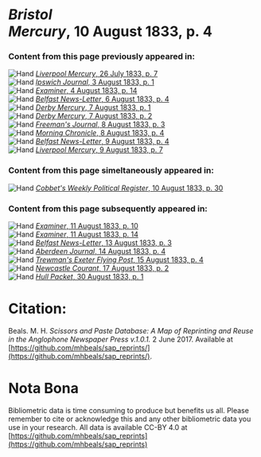 # *Bristol Mercury*, 10 August 1833, p. 4  
  
### Content from this page previously appeared in:  
![Hand](http://scissorsandpaste.net/wp-content/uploads/2017/06/smallhandpointer.png) [*Liverpool Mercury*, 26 July 1833, p. 7](https://mhbeals.github.io/sap_html/Liverpool-Mercury/Liverpool-Mercury-26-July-1833-p-7)  
![Hand](http://scissorsandpaste.net/wp-content/uploads/2017/06/smallhandpointer.png) [*Ipswich Journal*, 3 August 1833, p. 1](https://mhbeals.github.io/sap_html/Ipswich-Journal/Ipswich-Journal-3-August-1833-p-1)  
![Hand](http://scissorsandpaste.net/wp-content/uploads/2017/06/smallhandpointer.png) [*Examiner*, 4 August 1833, p. 14](https://mhbeals.github.io/sap_html/Examiner/Examiner-4-August-1833-p-14)  
![Hand](http://scissorsandpaste.net/wp-content/uploads/2017/06/smallhandpointer.png) [*Belfast News-Letter*, 6 August 1833, p. 4](https://mhbeals.github.io/sap_html/Belfast-News-Letter/Belfast-News-Letter-6-August-1833-p-4)  
![Hand](http://scissorsandpaste.net/wp-content/uploads/2017/06/smallhandpointer.png) [*Derby Mercury*, 7 August 1833, p. 1](https://mhbeals.github.io/sap_html/Derby-Mercury/Derby-Mercury-7-August-1833-p-1)  
![Hand](http://scissorsandpaste.net/wp-content/uploads/2017/06/smallhandpointer.png) [*Derby Mercury*, 7 August 1833, p. 2](https://mhbeals.github.io/sap_html/Derby-Mercury/Derby-Mercury-7-August-1833-p-2)  
![Hand](http://scissorsandpaste.net/wp-content/uploads/2017/06/smallhandpointer.png) [*Freeman's Journal*, 8 August 1833, p. 3](https://mhbeals.github.io/sap_html/Freeman's-Journal/Freeman's-Journal-8-August-1833-p-3)  
![Hand](http://scissorsandpaste.net/wp-content/uploads/2017/06/smallhandpointer.png) [*Morning Chronicle*, 8 August 1833, p. 4](https://mhbeals.github.io/sap_html/Morning-Chronicle/Morning-Chronicle-8-August-1833-p-4)  
![Hand](http://scissorsandpaste.net/wp-content/uploads/2017/06/smallhandpointer.png) [*Belfast News-Letter*, 9 August 1833, p. 4](https://mhbeals.github.io/sap_html/Belfast-News-Letter/Belfast-News-Letter-9-August-1833-p-4)  
![Hand](http://scissorsandpaste.net/wp-content/uploads/2017/06/smallhandpointer.png) [*Liverpool Mercury*, 9 August 1833, p. 7](https://mhbeals.github.io/sap_html/Liverpool-Mercury/Liverpool-Mercury-9-August-1833-p-7)  
  
### Content from this page simeltaneously appeared in:  
![Hand](http://scissorsandpaste.net/wp-content/uploads/2017/06/smallhandpointer.png) [*Cobbet's Weekly Political Register*, 10 August 1833, p. 30](https://mhbeals.github.io/sap_html/Cobbet's-Weekly-Political-Register/Cobbet's-Weekly-Political-Register-10-August-1833-p-30)  
  
### Content from this page subsequently appeared in:  
![Hand](http://scissorsandpaste.net/wp-content/uploads/2017/06/smallhandpointer.png) [*Examiner*, 11 August 1833, p. 10](https://mhbeals.github.io/sap_html/Examiner/Examiner-11-August-1833-p-10)  
![Hand](http://scissorsandpaste.net/wp-content/uploads/2017/06/smallhandpointer.png) [*Examiner*, 11 August 1833, p. 14](https://mhbeals.github.io/sap_html/Examiner/Examiner-11-August-1833-p-14)  
![Hand](http://scissorsandpaste.net/wp-content/uploads/2017/06/smallhandpointer.png) [*Belfast News-Letter*, 13 August 1833, p. 3](https://mhbeals.github.io/sap_html/Belfast-News-Letter/Belfast-News-Letter-13-August-1833-p-3)  
![Hand](http://scissorsandpaste.net/wp-content/uploads/2017/06/smallhandpointer.png) [*Aberdeen Journal*, 14 August 1833, p. 4](https://mhbeals.github.io/sap_html/Aberdeen-Journal/Aberdeen-Journal-14-August-1833-p-4)  
![Hand](http://scissorsandpaste.net/wp-content/uploads/2017/06/smallhandpointer.png) [*Trewman's Exeter Flying Post*, 15 August 1833, p. 4](https://mhbeals.github.io/sap_html/Trewman's-Exeter-Flying-Post/Trewman's-Exeter-Flying-Post-15-August-1833-p-4)  
![Hand](http://scissorsandpaste.net/wp-content/uploads/2017/06/smallhandpointer.png) [*Newcastle Courant*, 17 August 1833, p. 2](https://mhbeals.github.io/sap_html/Newcastle-Courant/Newcastle-Courant-17-August-1833-p-2)  
![Hand](http://scissorsandpaste.net/wp-content/uploads/2017/06/smallhandpointer.png) [*Hull Packet*, 30 August 1833, p. 1](https://mhbeals.github.io/sap_html/Hull-Packet/Hull-Packet-30-August-1833-p-1)  


# Citation: 

Beals. M. H. *Scissors and Paste Database: A Map of Reprinting and Reuse in the Anglophone Newspaper Press v.1.0.1.* 2 June 2017. Available at [https://github.com/mhbeals/sap_reprints/](https://github.com/mhbeals/sap_reprints/). 

# Nota Bona

Bibliometric data is time consuming to produce but benefits us all. Please remember to cite or acknowledge this and any other bibliometric data you use in your research. All data is available CC-BY 4.0 at [https://github.com/mhbeals/sap_reprints](https://github.com/mhbeals/sap_reprints)